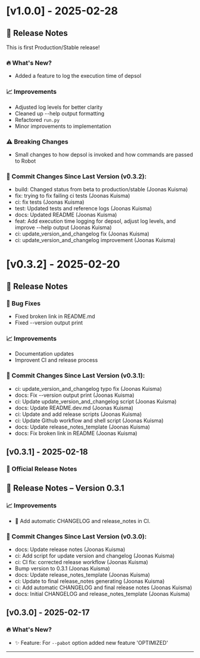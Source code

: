 # [v1.0.0] - 2025-02-28

## 🚀 Release Notes

This is first Production/Stable release!

### 🔥 What's New?
- Added a feature to log the execution time of depsol

### 📈 Improvements
- Adjusted log levels for better clarity
- Cleaned up --help output formatting
- Refactored `run.py`
- Minor improvements to implementation

### ⚠️ Breaking Changes
- Small changes to how depsol is invoked and how commands are passed to Robot

### 🔄 Commit Changes Since Last Version (v0.3.2):
- build: Changed status from beta to production/stable (Joonas Kuisma)
- fix: trying to fix failing ci tests (Joonas Kuisma)
- ci: fix tests (Joonas Kuisma)
- test: Updated tests and reference logs (Joonas Kuisma)
- docs: Updated README (Joonas Kuisma)
- feat: Add execution time logging for depsol, adjust log levels, and improve --help output (Joonas Kuisma)
- ci: update_version_and_changelog fix (Joonas Kuisma)
- ci: update_version_and_changelog improvement (Joonas Kuisma)

# [v0.3.2] - 2025-02-20

## 🚀 Release Notes

### 🐞 Bug Fixes
- Fixed broken link in README.md
- Fixed --version output print

### 📈 Improvements
- Documentation updates
- Improvent CI and release process

### 🔄 Commit Changes Since Last Version (v0.3.1):
- ci: update_version_and_changelog typo fix (Joonas Kuisma)
- docs: Fix --version output print (Joonas Kuisma)
- ci: Update update_version_and_changelog script (Joonas Kuisma)
- docs: Update README.dev.md (Joonas Kuisma)
- ci: Update and add release scripts (Joonas Kuisma)
- ci: Update Github workflow and shell script (Joonas Kuisma)
- docs: Update release_notes_template (Joonas Kuisma)
- docs: Fix broken link in README (Joonas Kuisma)

## [v0.3.1] - 2025-02-18

### 📜 Official Release Notes

## 🚀 Release Notes – Version 0.3.1

### 📈 Improvements
- 🚀 Add automatic CHANGELOG and release_notes in CI.

### 🔄 Commit Changes Since Last Version (v0.3.0):
- docs: Update release notes (Joonas Kuisma)
- ci: Add script for update version and changelog (Joonas Kuisma)
- ci: CI fix: corrected release workflow (Joonas Kuisma)
- Bump version to 0.3.1 (Joonas Kuisma)
- docs: Update release_notes_template (Joonas Kuisma)
- ci: Update to final release_notes generating (Joonas Kuisma)
- ci: Add automatic CHANGELOG and final release notes (Joonas Kuisma)
- docs: Initial CHANGELOG and release_notes_template (Joonas Kuisma)

## [v0.3.0] - 2025-02-17

### 🔥 What's New?
- ✨ Feature: For `--pabot` option added new feature 'OPTIMIZED'

---